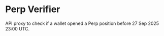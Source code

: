# Perp Verifier

API proxy to check if a wallet opened a Perp position before 27 Sep 2025 23:00 UTC.
